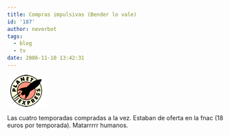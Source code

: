 ```yaml
---
title: Compras impulsivas (Bender lo vale)
id: '187'
author: neverbot
tags:
  - blog
  - tv
date: 2006-11-10 13:42:31
---
```


![Futurama](./compras-impulsivas-bender-lo-vale/Futurama.gif "Futurama")

Las cuatro temporadas compradas a la vez. Estaban de oferta en la fnac (18 euros por temporada). Matarrrrr humanos.
